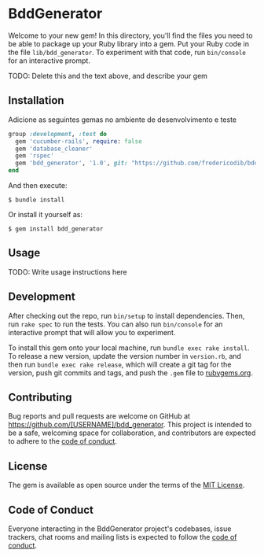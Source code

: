 # BddGenerator

Welcome to your new gem! In this directory, you'll find the files you need to be able to package up your Ruby library into a gem. Put your Ruby code in the file `lib/bdd_generator`. To experiment with that code, run `bin/console` for an interactive prompt.

TODO: Delete this and the text above, and describe your gem

## Installation

Adicione as seguintes gemas no ambiente de desenvolvimento e teste

```ruby
group :development, :test do
  gem 'cucumber-rails', require: false
  gem 'database_cleaner'
  gem 'rspec'
  gem 'bdd_generator', '1.0', git: "https://github.com/fredericodib/bdd_generator", branch: "main"
end
```

And then execute:

    $ bundle install

Or install it yourself as:

    $ gem install bdd_generator

## Usage

TODO: Write usage instructions here

## Development

After checking out the repo, run `bin/setup` to install dependencies. Then, run `rake spec` to run the tests. You can also run `bin/console` for an interactive prompt that will allow you to experiment.

To install this gem onto your local machine, run `bundle exec rake install`. To release a new version, update the version number in `version.rb`, and then run `bundle exec rake release`, which will create a git tag for the version, push git commits and tags, and push the `.gem` file to [rubygems.org](https://rubygems.org).

## Contributing

Bug reports and pull requests are welcome on GitHub at https://github.com/[USERNAME]/bdd_generator. This project is intended to be a safe, welcoming space for collaboration, and contributors are expected to adhere to the [code of conduct](https://github.com/[USERNAME]/bdd_generator/blob/master/CODE_OF_CONDUCT.md).


## License

The gem is available as open source under the terms of the [MIT License](https://opensource.org/licenses/MIT).

## Code of Conduct

Everyone interacting in the BddGenerator project's codebases, issue trackers, chat rooms and mailing lists is expected to follow the [code of conduct](https://github.com/[USERNAME]/bdd_generator/blob/master/CODE_OF_CONDUCT.md).
